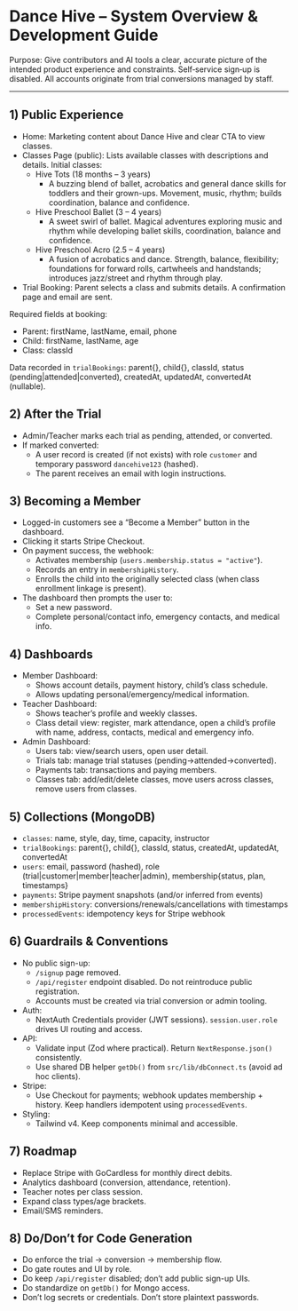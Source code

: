 ﻿# Dance Hive – System Overview & Development Guide

Purpose: Give contributors and AI tools a clear, accurate picture of the intended product experience and constraints. Self‑service sign‑up is disabled. All accounts originate from trial conversions managed by staff.

---

## 1) Public Experience

- Home: Marketing content about Dance Hive and clear CTA to view classes.
- Classes Page (public): Lists available classes with descriptions and details. Initial classes:
  - Hive Tots (18 months – 3 years)
    - A buzzing blend of ballet, acrobatics and general dance skills for toddlers and their grown-ups. Movement, music, rhythm; builds coordination, balance and confidence.
  - Hive Preschool Ballet (3 – 4 years)
    - A sweet swirl of ballet. Magical adventures exploring music and rhythm while developing ballet skills, coordination, balance and confidence.
  - Hive Preschool Acro (2.5 – 4 years)
    - A fusion of acrobatics and dance. Strength, balance, flexibility; foundations for forward rolls, cartwheels and handstands; introduces jazz/street and rhythm through play.
- Trial Booking: Parent selects a class and submits details. A confirmation page and email are sent.

Required fields at booking:
- Parent: firstName, lastName, email, phone
- Child: firstName, lastName, age
- Class: classId

Data recorded in `trialBookings`: parent{}, child{}, classId, status (pending|attended|converted), createdAt, updatedAt, convertedAt (nullable).

## 2) After the Trial

- Admin/Teacher marks each trial as pending, attended, or converted.
- If marked converted:
  - A user record is created (if not exists) with role `customer` and temporary password `dancehive123` (hashed).
  - The parent receives an email with login instructions.

## 3) Becoming a Member

- Logged-in customers see a “Become a Member” button in the dashboard.
- Clicking it starts Stripe Checkout.
- On payment success, the webhook:
  - Activates membership (`users.membership.status = "active"`).
  - Records an entry in `membershipHistory`.
  - Enrolls the child into the originally selected class (when class enrollment linkage is present).
- The dashboard then prompts the user to:
  - Set a new password.
  - Complete personal/contact info, emergency contacts, and medical info.

## 4) Dashboards

- Member Dashboard:
  - Shows account details, payment history, child’s class schedule.
  - Allows updating personal/emergency/medical information.
- Teacher Dashboard:
  - Shows teacher’s profile and weekly classes.
  - Class detail view: register, mark attendance, open a child’s profile with name, address, contacts, medical and emergency info.
- Admin Dashboard:
  - Users tab: view/search users, open user detail.
  - Trials tab: manage trial statuses (pending→attended→converted).
  - Payments tab: transactions and paying members.
  - Classes tab: add/edit/delete classes, move users across classes, remove users from classes.

## 5) Collections (MongoDB)

- `classes`: name, style, day, time, capacity, instructor
- `trialBookings`: parent{}, child{}, classId, status, createdAt, updatedAt, convertedAt
- `users`: email, password (hashed), role (trial|customer|member|teacher|admin), membership{status, plan, timestamps}
- `payments`: Stripe payment snapshots (and/or inferred from events)
- `membershipHistory`: conversions/renewals/cancellations with timestamps
- `processedEvents`: idempotency keys for Stripe webhook

## 6) Guardrails & Conventions

- No public sign-up:
  - `/signup` page removed.
  - `/api/register` endpoint disabled. Do not reintroduce public registration.
  - Accounts must be created via trial conversion or admin tooling.
- Auth:
  - NextAuth Credentials provider (JWT sessions). `session.user.role` drives UI routing and access.
- API:
  - Validate input (Zod where practical). Return `NextResponse.json()` consistently.
  - Use shared DB helper `getDb()` from `src/lib/dbConnect.ts` (avoid ad hoc clients).
- Stripe:
  - Use Checkout for payments; webhook updates membership + history. Keep handlers idempotent using `processedEvents`.
- Styling:
  - Tailwind v4. Keep components minimal and accessible.

## 7) Roadmap

- Replace Stripe with GoCardless for monthly direct debits.
- Analytics dashboard (conversion, attendance, retention).
- Teacher notes per class session.
- Expand class types/age brackets.
- Email/SMS reminders.

## 8) Do/Don’t for Code Generation

- Do enforce the trial → conversion → membership flow.
- Do gate routes and UI by role.
- Do keep `/api/register` disabled; don’t add public sign-up UIs.
- Do standardize on `getDb()` for Mongo access.
- Don’t log secrets or credentials. Don’t store plaintext passwords.

